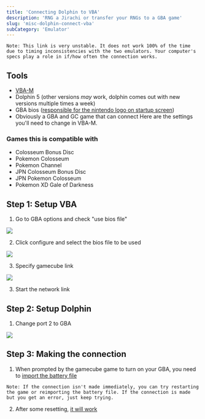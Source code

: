 ```yaml
---
title: 'Connecting Dolphin to VBA'
description: 'RNG a Jirachi or transfer your RNGs to a GBA game'
slug: 'misc-dolphin-connect-vba'
subCategory: 'Emulator'
---
```


```
Note: This link is very unstable. It does not work 100% of the time due to timing inconsistencies with the two emulators. Your computer's specs play a role in if/how often the connection works.
```

## Tools

- [VBA-M](https://sourceforge.net/projects/vbam/)
- Dolphin 5 (other versions _may_ work, dolphin comes out with new versions multiple times a week)
- GBA bios ([responsible for the nintendo logo on startup screen](http://imgur.com/byn7Kfb))
- Obviously a GBA and GC game that can connect
  Here are the settings you'll need to change in VBA-M.

### Games this is compatible with

- Colosseum Bonus Disc
- Pokemon Colosseum
- Pokemon Channel
- JPN Colosseum Bonus Disc
- JPN Pokemon Colosseum
- Pokemon XD Gale of Darkness

## Step 1: Setup VBA

1. Go to GBA options and check "use bios file"

![](https://i.imgur.com/SkW6FLW.png?1)

2. Click configure and select the bios file to be used

![](http://imgur.com/90PX5wX.png?1)

3. Specify gamecube link

![](http://imgur.com/i5CBXxB.png?1)

3. Start the network link

## Step 2: Setup Dolphin

1. Change port 2 to GBA

![](http://imgur.com/kRKtIVz.png?1)

## Step 3: Making the connection

1. When prompted by the gamecube game to turn on your GBA, you need to [import the battery file](http://imgur.com/O9SIcLf)

```
Note: If the connection isn't made immediately, you can try restarting the game or reimporting the battery file. If the connection is made but you get an error, just keep trying.
```

2. After some resetting, [it will work](http://imgur.com/73hIBIT)
